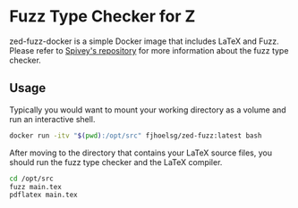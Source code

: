 # Fuzz Type Checker for Z

zed-fuzz-docker is a simple Docker image that includes LaTeX and Fuzz. Please refer to [Spivey's repository](https://bitbucket.org/Spivey/fuzz) for more information about the fuzz type checker.

## Usage

Typically you would want to mount your working directory as a volume and run an interactive shell.

```sh
docker run -itv "$(pwd):/opt/src" fjhoelsg/zed-fuzz:latest bash
```

After moving to the directory that contains your LaTeX source files, you should run the fuzz type checker and the LaTeX compiler.

```sh
cd /opt/src
fuzz main.tex
pdflatex main.tex
```
